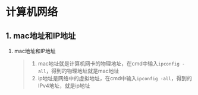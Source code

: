 # 计算机网络

## 1. mac地址和IP地址

1. mac地址和IP地址

   > 1. mac地址就是计算机网卡的物理地址，在cmd中输入```ipconfig -all```，得到的物理地址就是mac地址
   > 2. ip地址是网络中的虚拟地址，在cmd中输入```ipconfig -all```，得到的IPv4地址，就是ip地址